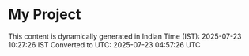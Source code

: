 # My Project

This content is dynamically generated in Indian Time (IST): 2025-07-23 10:27:26 IST
Converted to UTC: 2025-07-23 04:57:26 UTC
